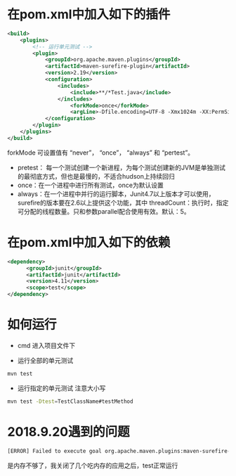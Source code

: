 # 在pom.xml中加入如下的插件

```xml
<build>
	<plugins>
		<!-- 运行单元测试 -->
		<plugin>
			<groupId>org.apache.maven.plugins</groupId>
			<artifactId>maven-surefire-plugin</artifactId>
			<version>2.19</version>
			<configuration>
				<includes>
					<include>**/*Test.java</include>
				</includes>
                    <forkMode>once</forkMode>
                    <argLine>-Dfile.encoding=UTF-8 -Xmx1024m -XX:PermSize=256m -XX:MaxPermSize=256m</argLine>
			</configuration>
		</plugin>
	</plugins>
</build>
```

forkMode 可设置值有 “never”， “once”， “always” 和 “pertest”。
* pretest： 每一个测试创建一个新进程，为每个测试创建新的JVM是单独测试的最彻底方式，但也是最慢的，不适合hudson上持续回归
* once：在一个进程中进行所有测试，once为默认设置
* always：在一个进程中并行的运行脚本，Junit4.7以上版本才可以使用，surefire的版本要在2.6以上提供这个功能，其中 threadCount：执行时，指定可分配的线程数量。只和参数parallel配合使用有效。默认：5。

# 在pom.xml中加入如下的依赖

```xml
<dependency>
	  <groupId>junit</groupId>
	  <artifactId>junit</artifactId>
	  <version>4.11</version>
	  <scope>test</scope>
</dependency>
```

# 如何运行

* cmd 进入项目文件下

* 运行全部的单元测试


```bash
mvn test
```

* 运行指定的单元测试  注意大小写

```bash
mvn test -Dtest=TestClassName#testMethod
```

# 2018.9.20遇到的问题

```bash
[ERROR] Failed to execute goal org.apache.maven.plugins:maven-surefire-plugin:2.18.1:test (default-test) on project ps_tasks: Execution default-test of goal org.apache.maven.plugins:maven-surefire-plugin:2.18.1:test failed: The forked VM terminated without properly saying goodbye. VM crash or System.exit called?
```

是内存不够了，我关闭了几个吃内存的应用之后，test正常运行